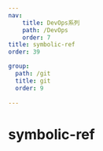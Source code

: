 ```yaml
---
nav:
    title: DevOps系列
    path: /DevOps
    order: 7
title: symbolic-ref
order: 39

group:
  path: /git
  title: git
  order: 9
  
---
```


# symbolic-ref
